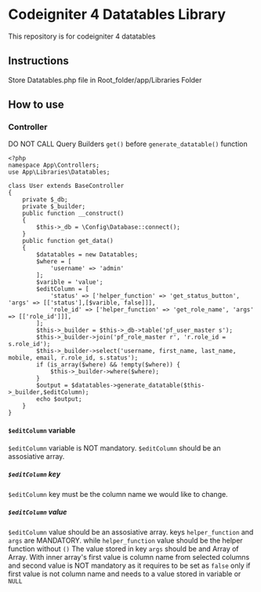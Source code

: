 # Codeigniter 4 Datatables Library

This repository is for codeigniter 4 datatables


## Instructions

Store Datatables.php file in Root_folder/app/Libraries Folder


## How to use

### Controller
DO NOT CALL Query Builders `get()` before `generate_datatable()` function
```
<?php
namespace App\Controllers;
use App\Libraries\Datatables;

class User extends BaseController
{
	private $_db;
	private $_builder;
	public function __construct()
	{
		$this->_db = \Config\Database::connect();
	}
	public function get_data()
	{
		$datatables = new Datatables;
		$where = [
			'username' => 'admin'
		];
		$varible = 'value';
		$editColumn = [
			'status' => ['helper_function' => 'get_status_button', 'args' => [['status'],[$varible, false]]],
			'role_id' => ['helper_function' => 'get_role_name', 'args' => [['role_id']]],
		];
		$this->_builder = $this->_db->table('pf_user_master s'); 
		$this->_builder->join('pf_role_master r', 'r.role_id = s.role_id');
		$this->_builder->select('username, first_name, last_name, mobile, email, r.role_id, s.status');
		if (is_array($where) && !empty($where)) {
			$this->_builder->where($where);
		}
		$output = $datatables->generate_datatable($this->_builder,$editColumn);
		echo $output;
	}
}
```
#### `$editColumn` variable
`$editColumn` variable is NOT mandatory.
`$editColumn` should be an assosiative array.
##### `$editColumn` key
`$editColumn` key must be the column name we would like to change.
##### `$editColumn` value 
`$editColumn` value should be an assosiative array.
keys `helper_function` and `args` are MANDATORY. while `helper_function` value should be the helper function without `()`
The value stored in key `args` should be and Array of Array. With inner array's first value is column name from selected columns and second value is NOT mandatory as it requires to be set as `false` only if first value is not column name and needs to a value stored in variable or `NULL`
